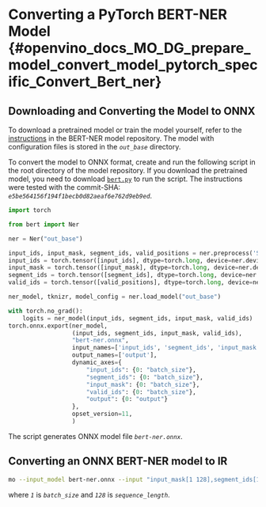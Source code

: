 # Converting a PyTorch BERT-NER Model {#openvino_docs_MO_DG_prepare_model_convert_model_pytorch_specific_Convert_Bert_ner}

## Downloading and Converting the Model to ONNX

To download a pretrained model or train the model yourself, refer
to the [instructions](https://github.com/kamalkraj/BERT-NER/blob/dev/README.md) in the
BERT-NER model repository. The model with configuration files is stored in the *`out_base`* directory.

To convert the model to ONNX format, create and run the following script in the root
directory of the model repository. If you download the pretrained model, you need
to download [`bert.py`](https://github.com/kamalkraj/BERT-NER/blob/dev/bert.py) to run the script.
The instructions were tested with the commit-SHA: *`e5be564156f194f1becb0d82aeaf6e762d9eb9ed`*.

```python
import torch

from bert import Ner

ner = Ner("out_base")

input_ids, input_mask, segment_ids, valid_positions = ner.preprocess('Steve went to Paris')
input_ids = torch.tensor([input_ids], dtype=torch.long, device=ner.device)
input_mask = torch.tensor([input_mask], dtype=torch.long, device=ner.device)
segment_ids = torch.tensor([segment_ids], dtype=torch.long, device=ner.device)
valid_ids = torch.tensor([valid_positions], dtype=torch.long, device=ner.device)

ner_model, tknizr, model_config = ner.load_model("out_base")

with torch.no_grad():
    logits = ner_model(input_ids, segment_ids, input_mask, valid_ids)
torch.onnx.export(ner_model,
                  (input_ids, segment_ids, input_mask, valid_ids),
                  "bert-ner.onnx",
                  input_names=['input_ids', 'segment_ids', 'input_mask', 'valid_ids'],
                  output_names=['output'],
                  dynamic_axes={
                      "input_ids": {0: "batch_size"},
                      "segment_ids": {0: "batch_size"},
                      "input_mask": {0: "batch_size"},
                      "valid_ids": {0: "batch_size"},
                      "output": {0: "output"}
                  },
                  opset_version=11,
                  )
```

The script generates ONNX model file *`bert-ner.onnx`*.

## Converting an ONNX BERT-NER model to IR

```bash
mo --input_model bert-ner.onnx --input "input_mask[1 128],segment_ids[1 128],input_ids[1 128]"
```

where *`1`* is *`batch_size`* and *`128`* is *`sequence_length`*.